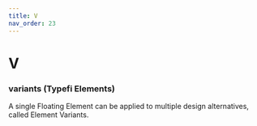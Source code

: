 ```yaml
---
title: V
nav_order: 23
---
```


# V

### variants (Typefi Elements)
A single Floating Element can be applied to multiple design alternatives, called Element Variants.
